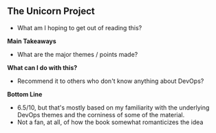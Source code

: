 ## The Unicorn Project
- What am I hoping to get out of reading this?
 
**Main Takeaways**
- What are the major themes / points made?

**What can I do with this?**
- Recommend it to others who don't know anything about DevOps?

**Bottom Line**
- 6.5/10, but that's mostly based on my familiarity with the underlying DevOps themes and the corniness of some of the material. 
- Not a fan, at all, of how the book somewhat romanticizes the idea
<!--stackedit_data:
eyJoaXN0b3J5IjpbLTIxMzgyMTIwNDMsLTIwNDMzMDc2NV19
-->